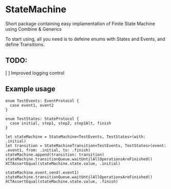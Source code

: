 # StateMachine

Short package containing easy implamentation of Finite State Machine using Combine & Generics

To start using, all you need is to defeine enums with States and Events, and define Transitions. 

## TODO:

[  ] Improved logging control

## Example usage

    enum TestEvents: EventProtocol {
      case event1, event2
    }
    
    enum TestStates: StateProtocol {
      case initial, step1, step2, step1Alt, finish
    }
    
    let stateMachine = StateMachine<TestEvents, TestStates>(with: .initial)
    let transition = StateMachineTransition<TestEvents, TestStates>(event: .event1, from: .initial, to: .finish)
    stateMachine.append(transition: transition)
    stateMachine.transitionQueue.waitUntilAllOperationsAreFinished()
    XCTAssertEqual(stateMachine.state.value, .initial)
    
    stateMachine.event.send(.event1)
    stateMachine.transitionQueue.waitUntilAllOperationsAreFinished()
    XCTAssertEqual(stateMachine.state.value, .finish)


